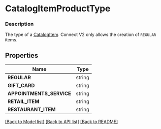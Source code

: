 # CatalogItemProductType


### Description

The type of a [CatalogItem](#type-catalogitem). Connect V2 only allows the creation of `REGULAR` items.

## Properties
Name | Type
------------ | -------------
**REGULAR** | string
**GIFT_CARD** | string
**APPOINTMENTS_SERVICE** | string
**RETAIL_ITEM** | string
**RESTAURANT_ITEM** | string

[[Back to Model list]](../README.md#documentation-for-models) [[Back to API list]](../README.md#documentation-for-api-endpoints) [[Back to README]](../README.md)


